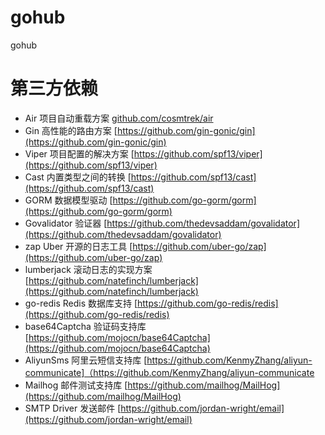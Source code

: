 # gohub
gohub

# 第三方依赖

* Air 项目自动重载方案 [github.com/cosmtrek/air](github.com/cosmtrek/air)
* Gin 高性能的路由方案 [https://github.com/gin-gonic/gin](https://github.com/gin-gonic/gin)
* Viper 项目配置的解决方案 [https://github.com/spf13/viper](https://github.com/spf13/viper)
* Cast 内置类型之间的转换 [https://github.com/spf13/cast](https://github.com/spf13/cast)
* GORM 数据模型驱动 [https://github.com/go-gorm/gorm](https://github.com/go-gorm/gorm)
* Govalidator 验证器 [https://github.com/thedevsaddam/govalidator](https://github.com/thedevsaddam/govalidator)
* zap  Uber 开源的日志工具 [https://github.com/uber-go/zap](https://github.com/uber-go/zap)
* lumberjack 滚动日志的实现方案 [https://github.com/natefinch/lumberjack](https://github.com/natefinch/lumberjack)
* go-redis Redis 数据库支持 [https://github.com/go-redis/redis](https://github.com/go-redis/redis)
* base64Captcha 验证码支持库 [https://github.com/mojocn/base64Captcha](https://github.com/mojocn/base64Captcha)
* AliyunSms 阿里云短信支持库 [https://github.com/KenmyZhang/aliyun-communicate]（https://github.com/KenmyZhang/aliyun-communicate
* Mailhog 邮件测试支持库 [https://github.com/mailhog/MailHog](https://github.com/mailhog/MailHog)
* SMTP Driver 发送邮件 [https://github.com/jordan-wright/email](https://github.com/jordan-wright/email)
